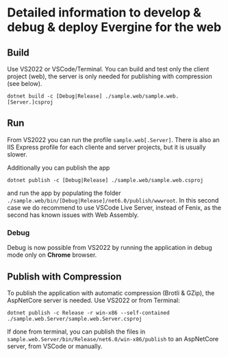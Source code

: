 # Detailed information to develop & debug & deploy Evergine for the web

## Build

Use VS2022 or VSCode/Terminal. You can build and test only the client project (web), the server is only needed for publishing with compression (see below).

`dotnet build -c [Debug|Release] ./sample.web/sample.web.[Server.]csproj`

## Run

From VS2022 you can run the profile `sample.web[.Server]`. There is also an IIS Express profile for each cliente and server projects, but it is usually slower.

Additionally you can publish the app

`dotnet publish -c [Debug|Release] ./sample.web/sample.web.csproj`

and run the app by populating the folder `./sample.web/bin/[Debug|Release]/net6.0/publish/wwwroot`. In this second case we do recommend to use VSCode Live Server, instead of Fenix, as the second has known issues with Web Assembly.

### Debug

Debug is now possible from VS2022 by running the application in debug mode only on __Chrome__ browser.

## Publish with Compression

To publish the application with automatic compression (Brotli & GZip), the AspNetCore server is needed. Use VS2022 or from Terminal:

`dotnet publish -c Release -r win-x86 --self-contained ./sample.web.Server/sample.web.Server.csproj`

If done from terminal, you can publish the files in `sample.web.Server/bin/Release/net6.0/win-x86/publish` to an AspNetCore server, from VSCode or manually.

